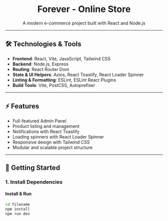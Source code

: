 <h1 align="center">Forever - Online Store</h1>

<p align="center">
  A modern e-commerce project built with React and Node.js
</p>

---

## 🛠️ Technologies & Tools

- **Frontend**: React, Vite, JavaScript, Tailwind CSS  
- **Backend**: Node.js, Express  
- **Routing**: React Router Dom  
- **State & UI Helpers**: Axios, React Toastify, React Loader Spinner  
- **Linting & Formatting**: ESLint, ESLint React Plugins  
- **Build Tools**: Vite, PostCSS, Autoprefixer  

---

## ⚡ Features

- Full-featured Admin Panel  
- Product listing and management  
- Notifications with React Toastify  
- Loading spinners with React Loader Spinner  
- Responsive design with Tailwind CSS  
- Modular and scalable project structure  

---

## 🚀 Getting Started

### 1. Install Dependencies

#### Install & Run
```bash
cd filename
npm install
npm run dev
